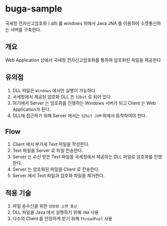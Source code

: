 # buga-sample
국세청 전자신고암호화 (.dll) 를 windows 위에서 Java JNA 를 이용하여 소켓통신하는 서버를 구축한다.

## 개요
Web Application 상에서 국세청 전자신고암호화를 통하여 암호화된 파일을 제공한다

## 유의점
1. DLL 파일은 `Windows` 에서만 실행이 가능하다.
2. 국세청에서 제공된 암호화 DLL 은 `32bit` 로 되어 있다.
3. 여기에서 Server 는 암호화를 진행하는 Windows 서버가 되고 Client 는 Web Application가 된다.
4. DLL에 접근하기 위해 Server 에서는 `32bit JVM` 위에서 동작하여야 한다.

## Flow
1. Client 에서 부가세 Text 파일을 작성한다.
2. Text 파일을 Server 로 파일 전송한다.
3. Server 는 수신 받은 Text 파일을 국세청에서 제공하는 DLL 파일로 암호화를 진행한다.
4. Server 는 암호화된 파일을 Client 로 전송한다.
5. Server 에서 Text 파일과 암호화 파일을 제거한다.

## 적용 기술
1. 파일 송수신을 위한 `양방향 소켓 통신`
2. DLL 파일을 Java 에서 실행하기 위해 `JNA` 사용
3. 다수의 Client 를 안정하게 받기 위해 `ThreadPool` 사용
